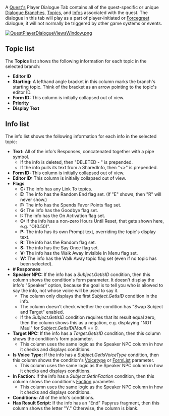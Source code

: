 A [Quest's](https://ck.uesp.net/wiki/Category:Quest "Category:Quest") Player Dialogue Tab contains all of the quest-specific or unique [Dialogue Branches](https://ck.uesp.net/wiki/Dialogue_Branch "Dialogue Branch"), [Topics](https://ck.uesp.net/wiki/Topic "Topic"), and [Infos](https://ck.uesp.net/wiki/Topic_Info "Topic Info") associated with the quest. The dialogue in this tab will play as a part of player-initiated or [Forcegreet](https://ck.uesp.net/w/index.php?title=Forcegreet_Packages&action=edit&redlink=1 "Forcegreet Packages (page does not exist)") dialogue; it will not normally be triggered by other game systems or events.

[![QuestPlayerDialogueViewsWindow.png](https://ck.uesp.net/w/images/thumb/8/8a/QuestPlayerDialogueViewsWindow.png/900px-QuestPlayerDialogueViewsWindow.png)](https://ck.uesp.net/wiki/File:QuestPlayerDialogueViewsWindow.png)

## Topic list

The **Topics** list shows the following information for each topic in the selected branch:

-   **Editor ID**
-   **Starting:** A lefthand angle bracket in this column marks the branch's starting topic. Think of the bracket as an arrow pointing to the topic's editor ID.
-   **Form ID:** This column is initially collapsed out of view.
-   **Priority**
-   **Display Text**

## Info list

The info list shows the following information for each info in the selected topic:

-   **Text:** All of the info's Responses, concatenated together with a pipe symbol.
    -   If the info is deleted, then "DELETED - " is prepended.
    -   If the info pulls its text from a SharedInfo, then "<<Shared>>" is prepended.
-   **Form ID:** This column is initially collapsed out of view.
-   **Editor ID:** This column is initially collapsed out of view.
-   **Flags**
    -   **C:** The info has any Link To topics.
    -   **E:** The info has the Random End flag set. (If "E" shows, then "R" will never show.)
    -   **F:** The info has the Spends Favor Points flag set.
    -   **G:** The info has the Goodbye flag set.
    -   **I:** The info has the On Activation flag set.
    -   **O:** If the info has a non-zero Hours Until Reset, that gets shown here, e.g. "O(0.50)".
    -   **P:** The info has its own Prompt text, overriding the topic's display text.
    -   **R:** The info has the Random flag set.
    -   **S:** The info has the Say Once flag set.
    -   **V:** The info has the Walk Away Invisible In Menu flag set.
    -   **W:** The info has the Walk Away topic flag set (even if no topic has been selected).
-   **\# Responses**
-   **Speaker NPC:** If the info has a _Subject.GetIsID_ condition, then this column shows the condition's form parameter. It doesn't display the info's "Speaker" option, because the goal is to tell you who is allowed to say the info, not whose voice will be used to say it.
    -   The column only displays the first _Subject.GetIsID_ condition in the info.
    -   The column doesn't check whether the condition has "Swap Subject and Target" enabled.
    -   If the _Subject.GetIsID_ condition requires that its result equal zero, then the column shows this as a negation, e.g. displaying "NOT Maul" for _Subject.GetIsID(Maul) == 0_.
-   **Target NPC:** If the info has a _Target.GetIsID_ condition, then this column shows the condition's form parameter.
    -   This column uses the same logic as the Speaker NPC column in how it checks and displays conditions.
-   **Is Voice Type:** If the info has a _Subject.GetIsVoiceType_ condition, then this column shows the condition's [Voicetype](https://ck.uesp.net/wiki/Voicetype "Voicetype") or [FormList](https://ck.uesp.net/wiki/FormList "FormList") parameter.
    -   This column uses the same logic as the Speaker NPC column in how it checks and displays conditions.
-   **In Faction:** If the info has a _Subject.GetInFaction_ condition, then this column shows the condition's [Faction](https://ck.uesp.net/wiki/Faction "Faction") parameter.
    -   This column uses the same logic as the Speaker NPC column in how it checks and displays conditions.
-   **Conditions:** All of the info's conditions.
-   **Has Result Script:** If the info has an "End" Papyrus fragment, then this column shows the letter "Y." Otherwise, the column is blank.